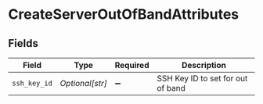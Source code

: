 # CreateServerOutOfBandAttributes


## Fields

| Field                             | Type                              | Required                          | Description                       |
| --------------------------------- | --------------------------------- | --------------------------------- | --------------------------------- |
| `ssh_key_id`                      | *Optional[str]*                   | :heavy_minus_sign:                | SSH Key ID to set for out of band |